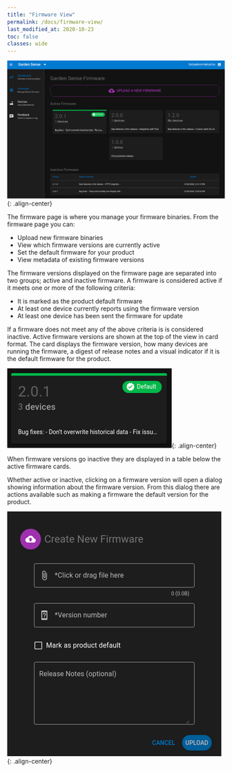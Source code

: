 ```yaml
---
title: "Firmware View"
permalink: /docs/firmware-view/
last_modified_at: 2020-10-23
toc: false
classes: wide
---
```


![image-center](/assets/images/docs/firmware_view.png){: .align-center}

The firmware page is where you manage your firmware binaries. From the firmware page you can:

  - Upload new firmware binaries
  - View which firmware versions are currently active
  - Set the default firmware for your product
  - View metadata of existing firmware versions

The firmware versions displayed on the firmware page are separated into two groups; active and inactive firmware. A firmware is considered active if it meets one or more of the following criteria:

  - It is marked as the product default firmware
  - At least one device currently reports using the firmware version
  - At least one device has been sent the firmware for update

If a firmware does not meet any of the above criteria is is considered inactive. Active firmware versions are shown at the top of the view in card format. The card displays the firmware version, how many devices are running the firmware, a digest of release notes and a visual indicator if it is the default firmware for the product.

![image-center](/assets/images/docs/default_fw_card.png){: .align-center}

When firmware versions go inactive they are displayed in a table below the active firmware cards.

Whether active or inactive, clicking on a firmware version will open a dialog showing information about the firmware version. From this dialog there are actions available such as making a firmware the default version for the product.

![image-center](/assets/images/docs/fw_create_dialog.png){: .align-center}